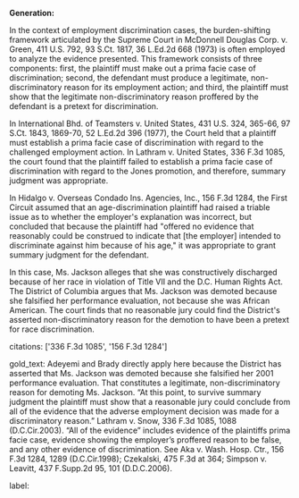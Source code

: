 **Generation:**



In the context of employment discrimination cases, the burden-shifting framework articulated by the Supreme Court in McDonnell Douglas Corp. v. Green, 411 U.S. 792, 93 S.Ct. 1817, 36 L.Ed.2d 668 (1973) is often employed to analyze the evidence presented. This framework consists of three components: first, the plaintiff must make out a prima facie case of discrimination; second, the defendant must produce a legitimate, non-discriminatory reason for its employment action; and third, the plaintiff must show that the legitimate non-discriminatory reason proffered by the defendant is a pretext for discrimination.

In International Bhd. of Teamsters v. United States, 431 U.S. 324, 365-66, 97 S.Ct. 1843, 1869-70, 52 L.Ed.2d 396 (1977), the Court held that a plaintiff must establish a prima facie case of discrimination with regard to the challenged employment action. In Lathram v. United States, 336 F.3d 1085, the court found that the plaintiff failed to establish a prima facie case of discrimination with regard to the Jones promotion, and therefore, summary judgment was appropriate.

In Hidalgo v. Overseas Condado Ins. Agencies, Inc., 156 F.3d 1284, the First Circuit assumed that an age-discrimination plaintiff had raised a triable issue as to whether the employer's explanation was incorrect, but concluded that because the plaintiff had "offered no evidence that reasonably could be construed to indicate that [the employer] intended to discriminate against him because of his age," it was appropriate to grant summary judgment for the defendant.

In this case, Ms. Jackson alleges that she was constructively discharged because of her race in violation of Title VII and the D.C. Human Rights Act. The District of Columbia argues that Ms. Jackson was demoted because she falsified her performance evaluation, not because she was African American. The court finds that no reasonable jury could find the District's asserted non-discriminatory reason for the demotion to have been a pretext for race discrimination.



citations: ['336 F.3d 1085', '156 F.3d 1284']

gold_text: Adeyemi and Brady directly apply here because the District has asserted that Ms. Jackson was demoted because she falsified her 2001 performance evaluation. That constitutes a legitimate, non-discriminatory reason for demoting Ms. Jackson. “At this point, to survive summary judgment the plaintiff must show that a reasonable jury could conclude from all of the evidence that the adverse employment decision was made for a discriminatory reason.” Lathram v. Snow, 336 F.3d 1085, 1088 (D.C.Cir.2003). “All of the evidence” includes evidence of the plaintiffs prima facie case, evidence showing the employer’s proffered reason to be false, and any other evidence of discrimination. See Aka v. Wash. Hosp. Ctr., 156 F.3d 1284, 1289 (D.C.Cir.1998); Czekalski, 475 F.3d at 364; Simpson v. Leavitt, 437 F.Supp.2d 95, 101 (D.D.C.2006).

label: 